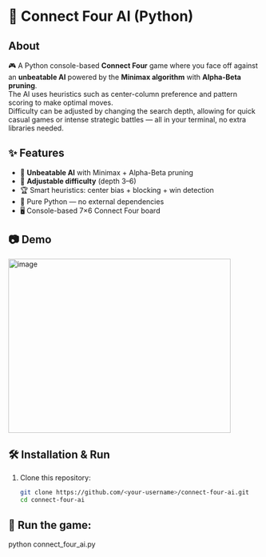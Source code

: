 # 🎯 Connect Four AI (Python)

## About  
🎮 A Python console-based **Connect Four** game where you face off against an **unbeatable AI** powered by the **Minimax algorithm** with **Alpha-Beta pruning**.  
The AI uses heuristics such as center-column preference and pattern scoring to make optimal moves.  
Difficulty can be adjusted by changing the search depth, allowing for quick casual games or intense strategic battles — all in your terminal, no extra libraries needed.

## ✨ Features  
- 🧠 **Unbeatable AI** with Minimax + Alpha-Beta pruning  
- 🎯 **Adjustable difficulty** (depth 3–6)  
- 🏆 Smart heuristics: center bias + blocking + win detection  
- 📜 Pure Python — no external dependencies  
- 🖥️ Console-based 7×6 Connect Four board

## 📷 Demo
<img width="445" height="348" alt="image" src="https://github.com/user-attachments/assets/1ae1c9a1-d972-4f91-b97d-2e77bc886fe6" />

## 🛠 Installation & Run
1. Clone this repository:
   ```bash
   git clone https://github.com/<your-username>/connect-four-ai.git
   cd connect-four-ai

## 🏃 Run the game:
python connect_four_ai.py

